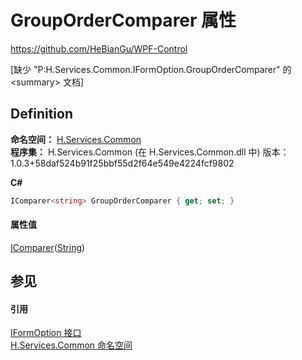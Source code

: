 # GroupOrderComparer 属性
https://github.com/HeBianGu/WPF-Control

\[缺少 "P:H.Services.Common.IFormOption.GroupOrderComparer" 的 &lt;summary&gt; 文档\]



## Definition
**命名空间：** <a href="b9cdd84f-6623-a51a-f53b-465103ced202">H.Services.Common</a>  
**程序集：** H.Services.Common (在 H.Services.Common.dll 中) 版本：1.0.3+58daf524b91f25bbf55d2f64e549e4224fcf9802

**C#**
``` C#
IComparer<string> GroupOrderComparer { get; set; }
```



#### 属性值
<a href="https://learn.microsoft.com/dotnet/api/system.collections.generic.icomparer-1" target="_blank" rel="noopener noreferrer">IComparer</a>(<a href="https://learn.microsoft.com/dotnet/api/system.string" target="_blank" rel="noopener noreferrer">String</a>)

## 参见


#### 引用
<a href="d3366227-fd55-0956-5f37-96c59f784915">IFormOption 接口</a>  
<a href="b9cdd84f-6623-a51a-f53b-465103ced202">H.Services.Common 命名空间</a>  
